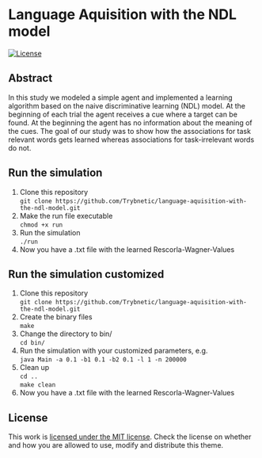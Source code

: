 # Language Aquisition with the NDL model

[![License](https://img.shields.io/github/license/Trybnetic/language-aquisition-with-the-ndl-model.svg)](https://github.com/Trybnetic/language-aquisition-with-the-ndl-model/blob/master/LICENSE.txt)  

## Abstract

In this study we modeled a simple agent and implemented a learning algorithm based on the naive discriminative learning (NDL) model. At the beginning of each trial the agent receives a cue where a target can be found. At the beginning the agent has no information about the meaning of the cues. The goal of our study was to show how the associations for task relevant words gets learned whereas associations for task-irrelevant words do not.

## Run the simulation

1. Clone this repository  
	`git clone https://github.com/Trybnetic/language-aquisition-with-the-ndl-model.git`
2. Make the run file executable  
	`chmod +x run`
3. Run the simulation  
	`./run`
4. Now you have a .txt file with the learned Rescorla-Wagner-Values

## Run the simulation customized

1. Clone this repository  
	`git clone https://github.com/Trybnetic/language-aquisition-with-the-ndl-model.git`
2. Create the binary files  
	`make`
3. Change the directory to bin/  
	`cd bin/`
4. Run the simulation with your customized parameters, e.g.  
	`java Main -a 0.1 -b1 0.1 -b2 0.1 -l 1 -n 200000`  
5. Clean up  
	`cd ..`  
	`make clean`
4. Now you have a .txt file with the learned Rescorla-Wagner-Values

## License
This work is [licensed under the MIT license](https://github.com/Trybnetic/language-aquisition-with-the-ndl-model/blob/master/LICENSE.txt). Check the license on whether and how you are allowed to use, modify and distribute this theme.
